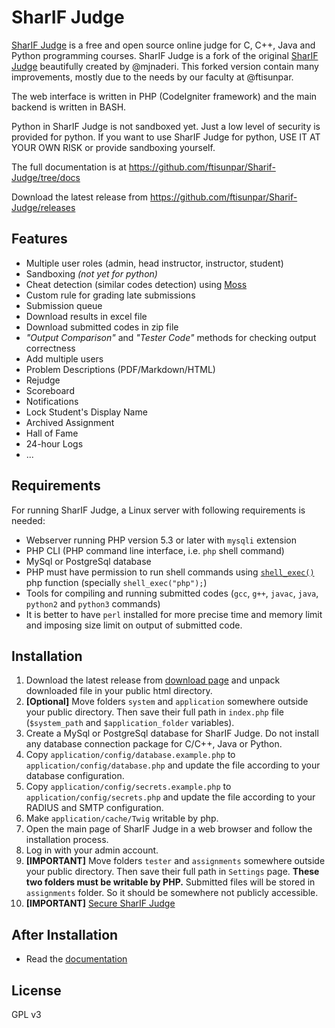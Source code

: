 # SharIF Judge

[SharIF Judge](https://github.com/ftisunpar/Sharif-Judge) is a free and open source online judge for C, C++, Java and
Python programming courses. SharIF Judge is a fork of the original [SharIF Judge](https://github.com/mjnaderi/Sharif-Judge) beautifully created by @mjnaderi. This forked version contain many improvements, mostly due to the needs by our faculty at @ftisunpar.

The web interface is written in PHP (CodeIgniter framework) and the main backend is written in BASH.

Python in SharIF Judge is not sandboxed yet. Just a low level of security is provided for python.
If you want to use SharIF Judge for python, USE IT AT YOUR OWN RISK or provide sandboxing yourself.

The full documentation is at https://github.com/ftisunpar/Sharif-Judge/tree/docs

Download the latest release from https://github.com/ftisunpar/Sharif-Judge/releases

## Features
  * Multiple user roles (admin, head instructor, instructor, student)
  * Sandboxing _(not yet for python)_
  * Cheat detection (similar codes detection) using [Moss](http://theory.stanford.edu/~aiken/moss/)
  * Custom rule for grading late submissions
  * Submission queue
  * Download results in excel file
  * Download submitted codes in zip file
  * _"Output Comparison"_ and _"Tester Code"_ methods for checking output correctness
  * Add multiple users
  * Problem Descriptions (PDF/Markdown/HTML)
  * Rejudge
  * Scoreboard
  * Notifications
  * Lock Student's Display Name
  * Archived Assignment
  * Hall of Fame 
  * 24-hour Logs
  * ...

## Requirements

For running SharIF Judge, a Linux server with following requirements is needed:

  * Webserver running PHP version 5.3 or later with `mysqli` extension
  * PHP CLI (PHP command line interface, i.e. `php` shell command)
  * MySql or PostgreSql database
  * PHP must have permission to run shell commands using [`shell_exec()`](http://www.php.net/manual/en/function.shell-exec.php) php function (specially `shell_exec("php");`)
  * Tools for compiling and running submitted codes (`gcc`, `g++`, `javac`, `java`, `python2` and `python3` commands)
  * It is better to have `perl` installed for more precise time and memory limit and imposing size limit on output of submitted code.

## Installation

  1. Download the latest release from [download page](https://github.com/ftisunpar/Sharif-Judge/releases) and unpack downloaded file in your public html directory.
  2. **[Optional]** Move folders `system` and `application` somewhere outside your public directory. Then save their full path in `index.php` file (`$system_path` and `$application_folder` variables).
  3. Create a MySql or PostgreSql database for SharIF Judge. Do not install any database connection package for C/C++, Java or Python.
  4. Copy `application/config/database.example.php` to `application/config/database.php` and update the file according to your database configuration.
  4. Copy `application/config/secrets.example.php` to `application/config/secrets.php` and update the file according to your RADIUS and SMTP configuration.
  5. Make `application/cache/Twig` writable by php.
  6. Open the main page of SharIF Judge in a web browser and follow the installation process.
  7. Log in with your admin account.
  8. **[IMPORTANT]** Move folders `tester` and `assignments` somewhere outside your public directory. Then save their full path in `Settings` page. **These two folders must be writable by PHP.** Submitted files will be stored in `assignments` folder. So it should be somewhere not publicly accessible.
  9. **[IMPORTANT]** [Secure SharIF Judge](https://github.com/ftisunpar/Sharif-Judge/blob/docs/v1.4/security.md)

## After Installation

  * Read the [documentation](https://github.com/ftisunpar/Sharif-Judge/tree/docs)

## License

GPL v3
